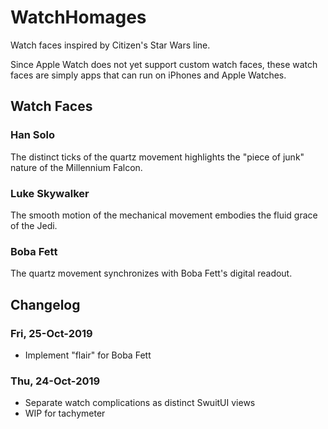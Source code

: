 # WatchHomages

Watch faces inspired by Citizen's Star Wars line.

Since Apple Watch does not yet support custom watch faces, these watch faces are simply apps that can run on iPhones and Apple Watches.


## Watch Faces

### Han Solo

The distinct ticks of the quartz movement highlights the "piece of junk" nature of the Millennium Falcon.

### Luke Skywalker

The smooth motion of the mechanical movement embodies the fluid grace of the Jedi.

### Boba Fett

The quartz movement synchronizes with Boba Fett's digital readout.


## Changelog

### Fri, 25-Oct-2019

* Implement "flair" for Boba Fett

### Thu, 24-Oct-2019

* Separate watch complications as distinct SwuitUI views
* WIP for tachymeter